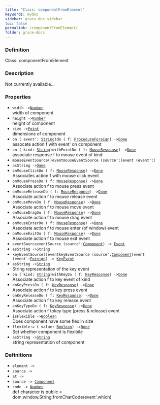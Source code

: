 ```yaml
---
title: "Class: componentFromElement"
keywords: mydoc
sidebar: grace-doc-sidebar
toc: false
permalink: /componentFromElement/
folder: grace-docs
---
```


### Definition
Class: componentFromElement  

### Description
Not currently available...  

### Properties
  
- `width ->`[`Number`](/grace-documentation/404)  
width of component
- `height ->`[`Number`](/grace-documentation/404)  
height of component
- `size ->`[`Point`](/grace-documentation/404)  
dimensions of component
- `on ( event': `[`String`](/grace-documentation/404)`)do ( f: `[`Procedure`](/grace-documentation/Procedure)[`Foreign`](/grace-documentation/Foreign)`) ->`[`Done`](/grace-documentation/404)  
assocate action f with event' on component
- `on ( kind: `[`String`](/grace-documentation/404)`)withPointDo ( f: `[`MouseResponse`](/grace-documentation/MouseResponse)`) ->`[`Done`](/grace-documentation/404)  
associate response f to mouse event of kind
- `mouseEventSource()eventmouseEventSource (source':)event (event':)`  
- `asString ->`[`Done`](/grace-documentation/404)  
- `onMouseClickDo ( f: `[`MouseResponse`](/grace-documentation/MouseResponse)`) ->`[`Done`](/grace-documentation/404)  
Associates action f with mouse click event
- `onMousePressDo ( f: `[`MouseResponse`](/grace-documentation/MouseResponse)`) ->`[`Done`](/grace-documentation/404)  
Associate action f to mouse press event
- `onMouseReleaseDo ( f: `[`MouseResponse`](/grace-documentation/MouseResponse)`) ->`[`Done`](/grace-documentation/404)  
Associate action f to mouse release event
- `onMouseMoveDo ( f: `[`MouseResponse`](/grace-documentation/MouseResponse)`) ->`[`Done`](/grace-documentation/404)  
Associate action f to mouse move event
- `onMouseDragDo ( f: `[`MouseResponse`](/grace-documentation/MouseResponse)`) ->`[`Done`](/grace-documentation/404)  
Associate action f to mouse drag event
- `onMouseEnterDo ( f: `[`MouseResponse`](/grace-documentation/MouseResponse)`) ->`[`Done`](/grace-documentation/404)  
Associate action f to mouse enter (of window) event
- `onMouseExitDo ( f: `[`MouseResponse`](/grace-documentation/MouseResponse)`) ->`[`Done`](/grace-documentation/404)  
Associate action f to mouse exit event
- `eventSourceeventSource (source':`[`Component`](/grace-documentation/Component)`) -> `[`Event`](/grace-documentation/Event)  
- `asString ->`[`String`](/grace-documentation/404)  
- `keyEventSource()eventkeyEventSource (source':`[`Component`](/grace-documentation/Component)`)event (event':`[`Foreign`](/grace-documentation/Foreign)`) -> `[`KeyEvent`](/grace-documentation/KeyEvent)  
- `asString ->`[`String`](/grace-documentation/404)  
String representation of the key event
- `on ( kind: `[`String`](/grace-documentation/404)`)withKeyDo ( f: `[`KeyResponse`](/grace-documentation/KeyResponse)`) ->`[`Done`](/grace-documentation/404)  
Associate action f to key event of kind
- `onKeyPressDo ( f: `[`KeyResponse`](/grace-documentation/KeyResponse)`) ->`[`Done`](/grace-documentation/404)  
Associate action f to key press event
- `onKeyReleaseDo ( f: `[`KeyResponse`](/grace-documentation/KeyResponse)`) ->`[`Done`](/grace-documentation/404)  
Associate action f to key release event
- `onKeyTypeDo ( f: `[`KeyResponse`](/grace-documentation/KeyResponse)`) ->`[`Done`](/grace-documentation/404)  
Associate action f tokey type (press & release) event
- `isFlexible ->`[`Boolean`](/grace-documentation/404)  
Does component have some flex in size
- `flexible:= ( value: `[`Boolean`](/grace-documentation/404)`) ->`[`Done`](/grace-documentation/404)  
Set whether component is flexibile
- `asString ->`[`String`](/grace-documentation/404)  
string representation of component

### Definitions
- `element -> `  
- `source -> `  
- `at -> `  
- `source -> `[`Component`](/grace-documentation/Component)  
- `code -> `[`Number`](/grace-documentation/404)  
def character is public = dom.window.String.fromCharCode(event'.which)
